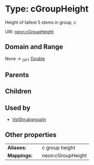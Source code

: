 
# Type: cGroupHeight


Height of tallest 5 stems in group, c

URI: [neon:cGroupHeight](https://data.neonscience.org/cGroupHeight)


## Domain and Range

None ->  <sub>OPT</sub> [Double](types/Double.md)

## Parents


## Children


## Used by

 * [VstShrubgroupIn](VstShrubgroupIn.md)

## Other properties

|  |  |  |
| --- | --- | --- |
| **Aliases:** | | c group height |
| **Mappings:** | | neon:cGroupHeight |


